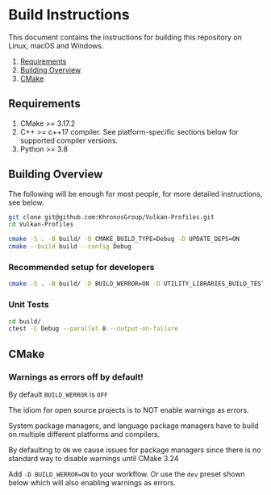 # Build Instructions

This document contains the instructions for building this repository on Linux, macOS and Windows.

1. [Requirements](#requirements)
2. [Building Overview](#building-overview)
3. [CMake](#cmake)

## Requirements

1. CMake >= 3.17.2
2. C++ >= c++17 compiler. See platform-specific sections below for supported compiler versions.
3. Python >= 3.8

## Building Overview

The following will be enough for most people, for more detailed instructions, see below.

```bash
git clone git@github.com:KhronosGroup/Vulkan-Profiles.git
cd Vulkan-Profiles

cmake -S . -B build/ -D CMAKE_BUILD_TYPE=Debug -D UPDATE_DEPS=ON
cmake --build build --config Debug
```

### Recommended setup for developers

```bash
cmake -S . -B build/ -D BUILD_WERROR=ON -D UTILITY_LIBRARIES_BUILD_TESTS=ON -D CMAKE_BUILD_TYPE=Debug -D UPDATE_DEPS=ON
```

### Unit Tests

```bash
cd build/
ctest -C Debug --parallel 8 --output-on-failure
```

## CMake

### Warnings as errors off by default!

By default `BUILD_WERROR` is `OFF`

The idiom for open source projects is to NOT enable warnings as errors.

System package managers, and language package managers have to build on multiple different platforms and compilers.

By defaulting to `ON` we cause issues for package managers since there is no standard way to disable warnings until CMake 3.24

Add `-D BUILD_WERROR=ON` to your workflow. Or use the `dev` preset shown below which will also enabling warnings as errors.

